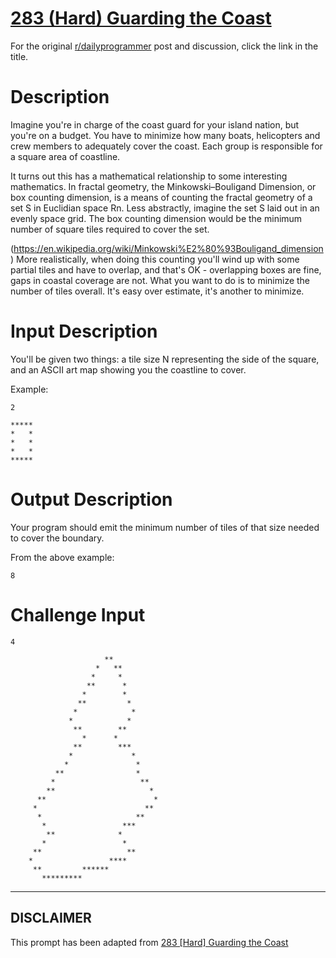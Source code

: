 # [283 (Hard) Guarding the Coast](https://www.reddit.com/r/dailyprogrammer/comments/5320ey/20160916_challenge_283_hard_guarding_the_coast/)

For the original [r/dailyprogrammer](https://www.reddit.com/r/dailyprogrammer/) post and discussion, click the link in the title.

# Description
Imagine you're in charge of the coast guard for your island nation, but you're on a budget. You have to minimize how many boats, helicopters and crew members to adequately cover the coast. Each group is responsible for a square area of coastline. 

It turns out this has a mathematical relationship to some interesting mathematics. In fractal geometry, the Minkowski–Bouligand Dimension, or box counting dimension, is a means of counting the fractal geometry of a set S in Euclidian space Rn. Less abstractly, imagine the set S laid out in an evenly space grid. The box counting dimension would be the minimum number of square tiles required to cover the set.

(https://en.wikipedia.org/wiki/Minkowski%E2%80%93Bouligand_dimension)
More realistically, when doing this counting you'll wind up with some partial tiles and have to overlap, and that's OK - overlapping boxes are fine, gaps in coastal coverage are not. What you want to do is to minimize the number of tiles overall. It's easy over estimate, it's another to minimize. 

# Input Description
You'll be given two things: a tile size N representing the side of the square, and an ASCII art map showing you the coastline to cover. 

Example:


```
2

*****
*   *
*   *
*   *
*****
```
# Output Description
Your program should emit the minimum number of tiles of that size needed to cover the boundary. 

From the above example:


```
8
```
# Challenge Input

```
4

                     **
                   *   **
                  *     *
                 **      *
                *        *
               **         *
              *            *
             *            *
              **        **
                *      *
              **        ***
             *             *
            *               *
          **                *
         *                   **
        **                     *
      **                        *
     *                        **
      *                     **
       *                 ***
        **              *
       *                 *
     **                   **
    *                 ****
     **         ******           
       *********
```

----
## **DISCLAIMER**
This prompt has been adapted from [283 [Hard] Guarding the Coast](https://www.reddit.com/r/dailyprogrammer/comments/5320ey/20160916_challenge_283_hard_guarding_the_coast/
)
